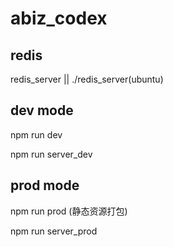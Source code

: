 # abiz_codex

## redis 
redis_server || ./redis_server(ubuntu) 

## dev mode
  npm run dev
  
  npm run server_dev
  
## prod mode
  npm run prod (静态资源打包)
  
  npm run server_prod
  
